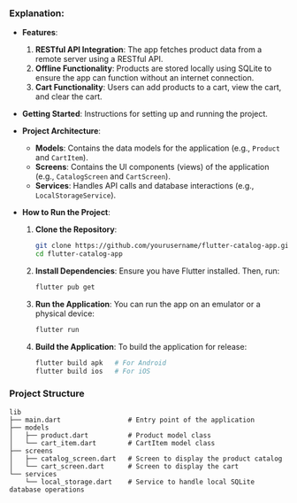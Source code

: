 ### Explanation:

- **Features**:
  1. **RESTful API Integration**: The app fetches product data from a remote server using a RESTful API.
  2. **Offline Functionality**: Products are stored locally using SQLite to ensure the app can function without an internet connection.
  3. **Cart Functionality**: Users can add products to a cart, view the cart, and clear the cart.

- **Getting Started**: Instructions for setting up and running the project.

- **Project Architecture**:
  - **Models**: Contains the data models for the application (e.g., `Product` and `CartItem`).
  - **Screens**: Contains the UI components (views) of the application (e.g., `CatalogScreen` and `CartScreen`).
  - **Services**: Handles API calls and database interactions (e.g., `LocalStorageService`).

- **How to Run the Project**:
  1. **Clone the Repository**:
     ```sh
     git clone https://github.com/yourusername/flutter-catalog-app.git
     cd flutter-catalog-app
     ```
  2. **Install Dependencies**:
     Ensure you have Flutter installed. Then, run:
     ```sh
     flutter pub get
     ```
  3. **Run the Application**:
     You can run the app on an emulator or a physical device:
     ```sh
     flutter run
     ```
  4. **Build the Application**:
     To build the application for release:
     ```sh
     flutter build apk   # For Android
     flutter build ios   # For iOS
     ```

### Project Structure

```plaintext
lib
├── main.dart                 # Entry point of the application
├── models
│   ├── product.dart          # Product model class
│   └── cart_item.dart        # CartItem model class
├── screens
│   ├── catalog_screen.dart   # Screen to display the product catalog
│   └── cart_screen.dart      # Screen to display the cart
└── services
    └── local_storage.dart    # Service to handle local SQLite database operations
